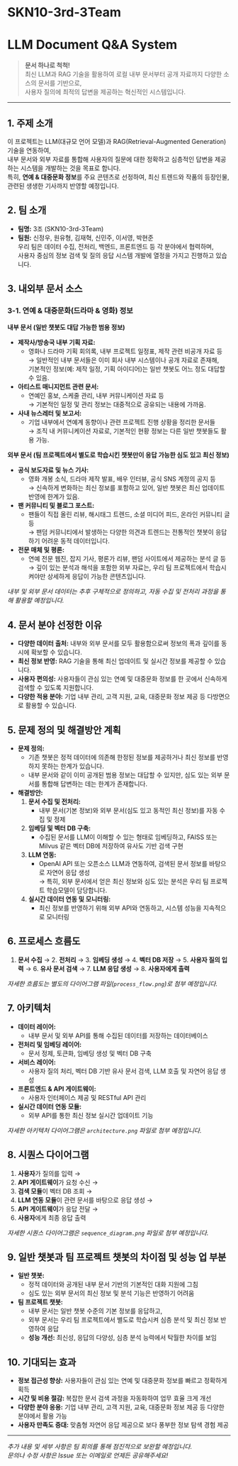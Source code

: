 # SKN10-3rd-3Team

# LLM Document Q&A System

> **문서 하나로 척척!**  
> 최신 LLM과 RAG 기술을 활용하여 로컬 내부 문서부터 공개 자료까지 다양한 소스의 문서를 기반으로,  
> 사용자 질의에 최적의 답변을 제공하는 혁신적인 시스템입니다.

---

## 1. 주제 소개
이 프로젝트는 LLM(대규모 언어 모델)과 RAG(Retrieval-Augmented Generation) 기술을 연동하여,  
내부 문서와 외부 자료를 통합해 사용자의 질문에 대한 정확하고 심층적인 답변을 제공하는 시스템을 개발하는 것을 목표로 합니다.  
특히, **연예 & 대중문화 정보**를 주요 콘텐츠로 선정하여, 최신 트렌드와 작품의 등장인물, 관련된 생생한 기사까지 반영할 예정입니다.

## 2. 팀 소개
- **팀명:** 3조 (SKN10-3rd-3Team)
- **팀원:** 신정우, 원유형, 김재혁, 신민주, 이서영, 박현준  
  우리 팀은 데이터 수집, 전처리, 백엔드, 프론트엔드 등 각 분야에서 협력하며,  
  사용자 중심의 정보 검색 및 질의 응답 시스템 개발에 열정을 가지고 진행하고 있습니다.

## 3. 내외부 문서 소스

### 3-1. 연예 & 대중문화(드라마 & 영화) 정보

**내부 문서 (일반 챗봇도 대답 가능한 범용 정보)**
- **제작사/방송국 내부 기획 자료:**  
  - 영화나 드라마 기획 회의록, 내부 프로젝트 일정표, 제작 관련 비공개 자료 등  
    → 일반적인 내부 문서들은 이미 회사 내부 시스템이나 공개 자료로 존재해,  
    기본적인 정보(예: 제작 일정, 기획 아이디어)는 일반 챗봇도 어느 정도 대답할 수 있음.
- **아티스트 매니지먼트 관련 문서:**  
  - 연예인 홍보, 스케줄 관리, 내부 커뮤니케이션 자료 등  
    → 기본적인 일정 및 관리 정보는 대중적으로 공유되는 내용에 가까움.
- **사내 뉴스레터 및 보고서:**  
  - 기업 내부에서 연예계 동향이나 관련 프로젝트 진행 상황을 정리한 문서들  
    → 조직 내 커뮤니케이션 자료로, 기본적인 현황 정보는 다른 일반 챗봇들도 활용 가능.

**외부 문서 (팀 프로젝트에서 별도로 학습시킨 챗봇만이 응답 가능한 심도 있고 최신 정보)**
- **공식 보도자료 및 뉴스 기사:**  
  - 영화 개봉 소식, 드라마 제작 발표, 배우 인터뷰, 공식 SNS 계정의 공지 등  
    → 신속하게 변화하는 최신 정보를 포함하고 있어, 일반 챗봇은 최신 업데이트 반영에 한계가 있음.
- **팬 커뮤니티 및 블로그 포스트:**  
  - 팬들이 직접 올린 리뷰, 해시태그 트렌드, 소셜 미디어 피드, 온라인 커뮤니티 글 등  
    → 팬덤 커뮤니티에서 발생하는 다양한 의견과 트렌드는 전통적인 챗봇이 응답하기 어려운 동적 데이터입니다.
- **전문 매체 및 평론:**  
  - 연예 전문 웹진, 잡지 기사, 평론가 리뷰, 팬덤 사이트에서 제공하는 분석 글 등  
    → 깊이 있는 분석과 해석을 포함한 외부 자료는, 우리 팀 프로젝트에서 학습시켜야만 상세하게 응답이 가능한 콘텐츠입니다.

*내부 및 외부 문서 데이터는 추후 구체적으로 정의하고, 자동 수집 및 전처리 과정을 통해 활용할 예정입니다.*

## 4. 문서 분야 선정한 이유
- **다양한 데이터 출처:** 내부와 외부 문서를 모두 활용함으로써 정보의 폭과 깊이를 동시에 확보할 수 있습니다.
- **최신 정보 반영:** RAG 기술을 통해 최신 업데이트 및 실시간 정보를 제공할 수 있습니다.
- **사용자 편의성:** 사용자들이 관심 있는 연예 및 대중문화 정보를 한 곳에서 신속하게 검색할 수 있도록 지원합니다.
- **다양한 적용 분야:** 기업 내부 관리, 고객 지원, 교육, 대중문화 정보 제공 등 다방면으로 활용할 수 있습니다.

## 5. 문제 정의 및 해결방안 계획
- **문제 정의:**  
  - 기존 챗봇은 정적 데이터에 의존해 한정된 정보를 제공하거나 최신 정보를 반영하지 못하는 한계가 있습니다.  
  - 내부 문서와 같이 이미 공개된 범용 정보는 대답할 수 있지만, 심도 있는 외부 문서를 통합해 답변하는 데는 한계가 존재합니다.
- **해결방안:**  
  1. **문서 수집 및 전처리:**  
     - 내부 문서(기본 정보)와 외부 문서(심도 있고 동적인 최신 정보)를 자동 수집 및 정제
  2. **임베딩 및 벡터 DB 구축:**  
     - 수집된 문서를 LLM이 이해할 수 있는 형태로 임베딩하고, FAISS 또는 Milvus 같은 벡터 DB에 저장하여 유사도 기반 검색 구현
  3. **LLM 연동:**  
     - OpenAI API 또는 오픈소스 LLM과 연동하여, 검색된 문서 정보를 바탕으로 자연어 응답 생성  
     → 특히, 외부 문서에서 얻은 최신 정보와 심도 있는 분석은 우리 팀 프로젝트 학습모델이 담당합니다.
  4. **실시간 데이터 연동 및 모니터링:**  
     - 최신 정보를 반영하기 위해 외부 API와 연동하고, 시스템 성능을 지속적으로 모니터링

## 6. 프로세스 흐름도
1. **문서 수집** → 2. **전처리** → 3. **임베딩 생성** → 4. **벡터 DB 저장** → 5. **사용자 질의 입력** → 6. **유사 문서 검색** → 7. **LLM 응답 생성** → 8. **사용자에게 출력**

*자세한 흐름도는 별도의 다이어그램 파일(`process_flow.png`)로 첨부 예정입니다.*

## 7. 아키텍처
- **데이터 레이어:**  
  - 내부 문서 및 외부 API를 통해 수집된 데이터를 저장하는 데이터베이스
- **전처리 및 임베딩 레이어:**  
  - 문서 정제, 토큰화, 임베딩 생성 및 벡터 DB 구축
- **서비스 레이어:**  
  - 사용자 질의 처리, 벡터 DB 기반 유사 문서 검색, LLM 호출 및 자연어 응답 생성
- **프론트엔드 & API 게이트웨이:**  
  - 사용자 인터페이스 제공 및 RESTful API 관리
- **실시간 데이터 연동 모듈:**  
  - 외부 API를 통한 최신 정보 실시간 업데이트 기능

*자세한 아키텍처 다이어그램은 `architecture.png` 파일로 첨부 예정입니다.*

## 8. 시퀀스 다이어그램
1. **사용자**가 질의를 입력 →
2. **API 게이트웨이**가 요청 수신 →
3. **검색 모듈**이 벡터 DB 조회 →
4. **LLM 연동 모듈**이 관련 문서를 바탕으로 응답 생성 →
5. **API 게이트웨이**가 응답 전달 →
6. **사용자**에게 최종 응답 출력

*자세한 시퀀스 다이어그램은 `sequence_diagram.png` 파일로 첨부 예정입니다.*

## 9. 일반 챗봇과 팀 프로젝트 챗봇의 차이점 및 성능 업 부분
- **일반 챗봇:**  
  - 정적 데이터와 공개된 내부 문서 기반의 기본적인 대화 지원에 그침  
  - 심도 있는 외부 문서의 최신 정보 및 분석 기능은 반영하기 어려움
- **팀 프로젝트 챗봇:**  
  - 내부 문서는 일반 챗봇 수준의 기본 정보를 응답하고,  
  - 외부 문서는 우리 팀 프로젝트에서 별도로 학습시켜 심층 분석 및 최신 정보 반영하여 응답  
  - **성능 개선:** 최신성, 응답의 다양성, 심층 분석 능력에서 탁월한 차이를 보임

## 10. 기대되는 효과
- **정보 접근성 향상:** 사용자들이 관심 있는 연예 및 대중문화 정보를 빠르고 정확하게 획득
- **시간 및 비용 절감:** 복잡한 문서 검색 과정을 자동화하여 업무 효율 크게 개선
- **다양한 분야 응용:** 기업 내부 관리, 고객 지원, 교육, 대중문화 정보 제공 등 다양한 분야에서 활용 가능
- **사용자 만족도 증대:** 맞춤형 자연어 응답 제공으로 보다 풍부한 정보 탐색 경험 제공

---

*추가 내용 및 세부 사항은 팀 회의를 통해 점진적으로 보완할 예정입니다.  
문의나 수정 사항은 Issue 또는 이메일로 언제든 공유해주세요!*
